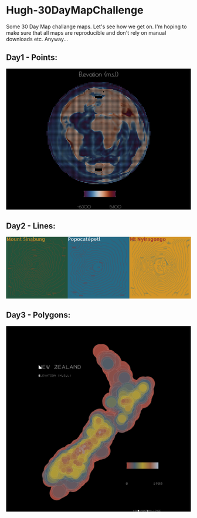 # Hugh-30DayMapChallenge

Some 30 Day Map challange maps. Let's see how we get on. I'm hoping to make sure that all maps are reproducible and don't rely on manual downloads etc. Anyway...

## Day1 - Points:

![Global Elevation Points](/exports/PointsWorldElevation_vikO2.jpg)

## Day2 - Lines:

![Global Elevation Points](/exports/VolcanoContoursCROP.png)

## Day3 - Polygons:

![Global Elevation Points](/exports/NZ_bufferedElevationKAKA.jpg)
